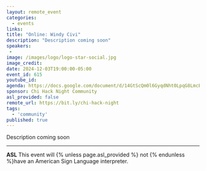 ```yaml
---
layout: remote_event
categories:
  - events
links: 
title: "Online: Windy Civi"
description: "Description coming soon"
speakers:
 - 
image: /images/logo/logo-star-social.jpg
image_credit:
date: 2024-12-03T19:00:00-05:00
event_id: 615
youtube_id:
agenda: https://docs.google.com/document/d/14GtScQm0l6GyqdNht0LpqG8LmcEF7i3COjNJ06PaTj8/edit#
sponsor: Chi Hack Night Community
asl_provided: false
remote_url: https://bit.ly/chi-hack-night
tags: 
  - 'community'
published: true
---
```


Description coming soon

---

**ASL** This event will {% unless page.asl_provided %} not {% endunless %}have an American Sign Language interpreter.